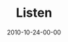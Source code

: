 ---
layout: message
category: message
series: "Game Change"
title: "Listen"
date: 2010-10-24-00-00
message_id: 643
audio: "http://s3.amazonaws.com/crossroads-media/messages/audio/House_Of_Hypocrites_02_Path_08-25-02_Tome.mp3"
audio-duration: "39:16"
program: "http://s3.amazonaws.com/crossroads-media/documents/10_23-24-10Program.pdf"
audio: "http://s3.amazonaws.com/crossroads-media/messages/audio/gamechange03.mp3"
audio-duration: "43:26"
description: "Chuck Mingo talks about what it means to listen to God."
video: "http://s3.amazonaws.com/crossroads-media/messages/video/gamechange03.mp4"
video-duration: "43:32"
video-image: "http://s3.amazonaws.com/crossroads-media/images/gamechange03_still.jpg"
tag: 
 - religion
 - game-change
 - listen
 - campaign
 - mingo
explicit: false
---